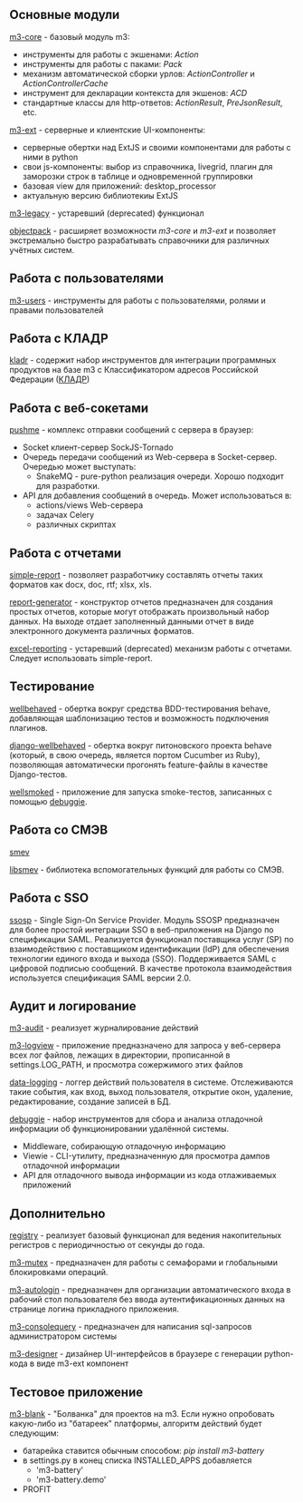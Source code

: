 <!-- 
.. title: Модули m3
.. slug: modules
.. date: 2014/03/17 14:15:52
.. tags: 
.. link: 
.. description: 
.. type: text
-->

Основные модули
----------------

[m3-core](http://m3-core.readthedocs.org/) - базовый модуль m3:

  - инструменты для работы с экшенами: *Action*
  - инструменты для работы с паками: *Pack*
  - механизм автоматической сборки урлов: *ActionController* и *ActionControllerCache*
  - инструмент для декларации контекста для экшенов: *ACD*
  - cтандартные классы для http-ответов: *ActionResult*, *PreJsonResult*, etc.

[m3-ext](http://m3-ext.readthedocs.org/) - серверные и клиентские UI-компоненты:

  - серверные обертки над ExtJS и своими компонентами для работы с ними в python
  - свои js-компоненты: выбор из справочника, livegrid, плагин для заморозки строк в таблице и одновременной группировки
  - базовая view для приложений: desktop_processor
  - актуальную версию библиотекиы ExtJS


[m3-legacy](http://m3-legacy.readthedocs.org/) - устаревший (deprecated) функционал

[objectpack](http://objectpack.readthedocs.org/) - расширяет возможности *m3-core* и *m3-ext* и
позволяет экстремально быстро разрабатывать справочники для различных учётных систем.

Работа с пользователями
-----------------------

[m3-users](http://m3-users.readthedocs.org/) - инструменты для работы с пользователями, ролями и правами пользователей

Работа с КЛАДР
-----------------

[kladr](http://m3-kladr.readthedocs.org/) - содержит набор инструментов для интеграции программных продуктов на базе m3
с Классификатором адресов Российской Федерации ([КЛАДР](http://ru.wikipedia.org/wiki/%D0%9A%D0%9B%D0%90%D0%94%D0%A0))


Работа с веб-сокетами
---------------------

[pushme](https://bitbucket.org/barsgroup/pushme) - комплекс отправки сообщений с сервера в браузер:

- Socket клиент-сервер SockJS-Tornado
- Очередь передачи сообщений из Web-сервера в Socket-сервер. Очередью может выступать:
    - SnakeMQ - pure-python реализация очереди. Хорошо подходит для разработки.
- API для добавления сообщений в очередь. Может использоваться в:
    - actions/views Web-сервера
    - задачах Celery
    - различных скриптах

Работа с отчетами
-----------------

[simple-report](http://simple-report.readthedocs.org/) -
позволяет разработчику составлять отчеты таких форматов как docx, doc, rtf; xlsx, xls.

[report-generator](http://report-generator.readthedocs.org/) - конструктор отчетов предназначен для создания простых отчетов,
которые могут отображать произвольный набор данных.
На выходе отдает заполненный данными отчет в виде электронного документа различных форматов.

[excel-reporting](http://excel-reporting.readthedocs.org/) - устаревший (deprecated) механизм работы с отчетами.
Следует использовать simple-report.

Тестирование
------------

[wellbehaved](http://wellbehaved.readthedocs.org/) - обертка вокруг средства BDD-тестирования behave, добавляющая шаблонизацию тестов и возможность подключения плагинов.

[django-wellbehaved](https://bitbucket.org/barsgroup/django-wellbehaved) -
обертка вокруг питоновского проекта behave (который, в свою очередь, является портом Cucumber из Ruby),
позволяющая автоматически прогонять feature-файлы в качестве Django-тестов.

[wellsmoked](https://bitbucket.org/barsgroup/wellsmoked) - приложение для запуска smoke-тестов, записанных с помощью [debuggie](https://bitbucket.org/barsgroup/debuggie).

Работа со СМЭВ
-----------------

[smev](https://bitbucket.org/barsgroup/smev)

[libsmev](https://bitbucket.org/barsgroup/libsmev) - библиотека вспомогательных функций для работы со СМЭВ.


Работа с SSO
------------

[ssosp](http://ssosp.readthedocs.org/) - Single Sign-On Service Provider.
Модуль SSOSP предназначен для более простой интеграции SSO в веб-приложения на Django по спецификации SAML.
Реализуется функционал поставщика услуг (SP) по взаимодействию с поставщиком идентификации (IdP) для
обеспечения технологии единого входа и выхода (SSO). Поддерживается SAML с цифровой подписью сообщений.
В качестве протокола взаимодействия используется спецификация SAML версии 2.0.


 Аудит и логирование
--------------------

[m3-audit](http://m3-audit.readthedocs.org/ru/latest/) - реализует журналирование действий

[m3-logview](http://m3-logview.readthedocs.org/ru/latest/) - приложение предназначено для запроса у веб-сервера всех лог файлов,
лежащих в директории, прописанной в settings.LOG_PATH, и просмотра сожержимого этих файлов

[data-logging](http://data-logging.readthedocs.org/ru/latest/) - логгер действий пользователя в системе.
Отслеживаются такие события, как вход, выход пользователя, открытие окон, удаление, редактирование, создание записей в БД.

[debuggie](https://bitbucket.org/barsgroup/debuggie) -
набор инструментов для сбора и анализа отладочной информации об функционировании удалённой системы.

- Middleware, собирающую отладочную информацию
- Viewie - CLI-утилиту, предназначенную для просмотра дампов отладочной информации
- API для отладочного вывода информации из кода отлаживаемых приложений


Дополнительно
--------------

[registry](https://bitbucket.org/barsgroup/registry) - реализует базовый функционал для ведения
накопительных регистров с периодичностью от секунды до года.

[m3-mutex](http://m3-mutex.readthedocs.org/) - предназначен для работы с семафорами и глобальными блокировками операций.

[m3-autologin](http://m3-autologin.readthedocs.org/) - предназначен для организации автоматического
входа в рабочий стол пользователя без ввода аутентификационных данных на странице логина прикладного приложения.

[m3-consolequery](https://bitbucket.org/barsgroup/m3-consolequery) - предназначен для написания sql-запросов администратором
системы

[m3-designer](http://m3-designer.readthedocs.org/) - дизайнер UI-интерфейсов в браузере с генерации python-кода в виде
m3-ext компонент


Тестовое приложение
-------------------

[m3-blank](https://bitbucket.org/barsgroup/m3-blank) -
"Болванка" для проектов на m3. Если нужно опробовать какую-либо из "батареек" платформы, алгоритм действий будет следующим:

- батарейка ставится обычным способом: *pip install m3-battery*
- в settings.py в конец списка INSTALLED_APPS добавляется
    - 'm3-battery'
    - 'm3-battery.demo'
- PROFIT
